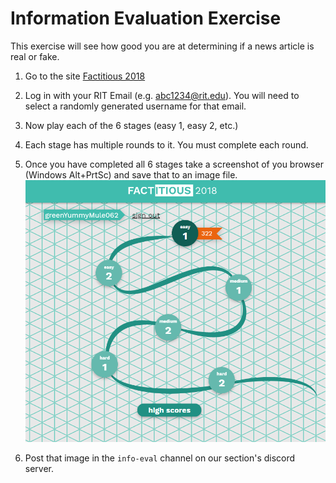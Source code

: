 # Information Evaluation Exercise

This exercise will see how good you are at determining if a news article is real or fake.

1.  Go to the site [Factitious 2018](http://factitious.augamestudio.com/#/)

2.  Log in with your RIT Email (e.g. abc1234@rit.edu). You will need to select a randomly generated username for that email.

3.  Now play each of the 6 stages (easy 1, easy 2, etc.)

4.  Each stage has multiple rounds to it. You must complete each round.

5.  Once you have completed all 6 stages take a screenshot of you browser (Windows Alt+PrtSc) and save that to an image file.
![Game Screenshot](game_score.png)

6.  Post that image in the `info-eval` channel on our section's discord server.
